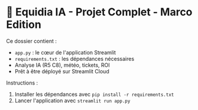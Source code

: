 # 🏇 Equidia IA - Projet Complet - Marco Edition

Ce dossier contient :
- `app.py` : le cœur de l'application Streamlit
- `requirements.txt` : les dépendances nécessaires
- Analyse IA (R5 C8), météo, tickets, ROI
- Prêt à être déployé sur Streamlit Cloud

Instructions :
1. Installer les dépendances avec `pip install -r requirements.txt`
2. Lancer l'application avec `streamlit run app.py`
